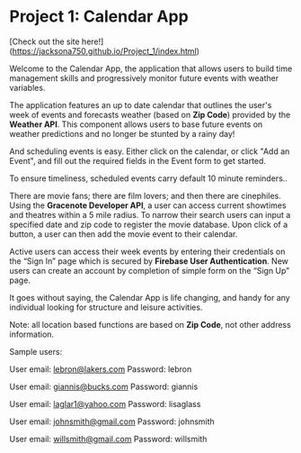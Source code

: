 # Project 1: Calendar App

[Check out the site here!] (https://jacksona750.github.io/Project_1/index.html)

Welcome to the Calendar App, the application that allows users to build time management skills and progressively monitor future events with weather variables.

The application features an up to date calendar that outlines the user's week of events and forecasts weather (based on <b>Zip Code</b>) provided by the <b>Weather API</b>. This component allows users to base future events on weather predictions and no longer be stunted by a rainy day! 

And scheduling events is easy.  Either click on the calendar, or click "Add an Event", and fill out the required fields in the Event form to get started. 

To ensure timeliness, scheduled events carry default 10 minute reminders.. 

There are movie fans; there are film lovers; and then there are cinephiles. Using the <b>Gracenote Developer API</b>, a user can access current showtimes and theatres within a 5 mile radius. To narrow their search users can input a specified date and zip code to register the movie database. Upon click of a button, a user can then add the movie event to their calendar.

Active users can access their week events by entering their credentials on the “Sign In” page which is secured by <b>Firebase User Authentication</b>. New users can create an account by completion of simple form on the “Sign Up” page.


It goes without saying, the Calendar App is life changing, and handy for any individual looking for structure and leisure activities.

Note: all location based functions are based on <b>Zip Code</b>, not other address information.  

Sample users:

User email: lebron@lakers.com
Password: lebron

User email: giannis@bucks.com
Password: giannis

User email: laglar1@yahoo.com
Password: lisaglass

User email: johnsmith@gmail.com
Password: johnsmith

User email: willsmith@gmail.com
Password: willsmith